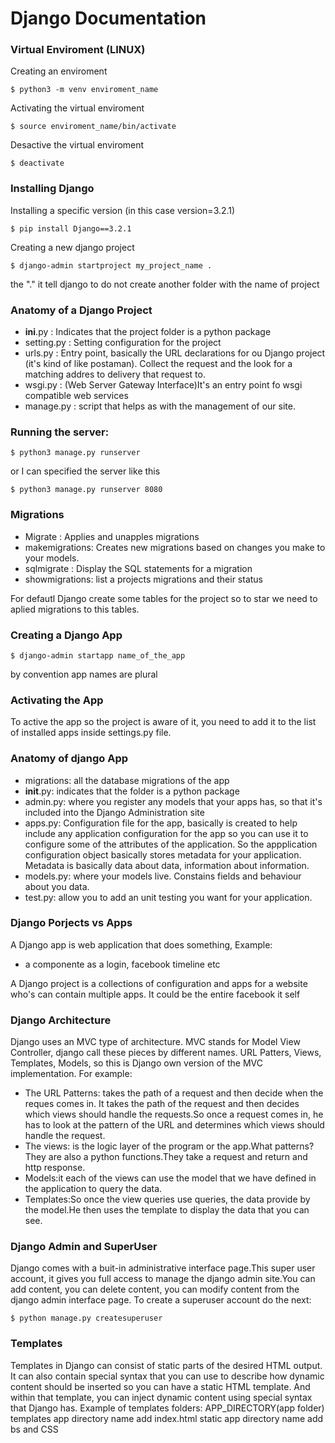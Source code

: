 # Django Documentation

### Virtual Enviroment (LINUX)

Creating an enviroment

	$ python3 -m venv enviroment_name
Activating the virtual enviroment

	$ source enviroment_name/bin/activate
Desactive the virtual enviroment

	$ deactivate

### Installing Django

Installing a specific version (in this case version=3.2.1)

	$ pip install Django==3.2.1

Creating a new django project

	$ django-admin startproject my_project_name .
the "."  it tell django to do not create another folder with the name of project

### Anatomy of a Django Project
- __ini__.py : Indicates that the project folder is a python package
- setting.py : Setting configuration for the project
- urls.py : Entry point, basically the URL declarations for ou Django project (it's kind of like postaman). Collect the request and the look for a matching addres to delivery that request to.
- wsgi.py : (Web Server Gateway Interface)It's an entry point fo wsgi compatible web services
- manage.py : script that helps as with the management of our site. 



### Running the server:

	$ python3 manage.py runserver
or I can specified the server like this

	$ python3 manage.py runserver 8080
### Migrations

- Migrate : Applies and unapples migrations
- makemigrations: Creates new migrations based on changes you make to your models.
- sqlmigrate : Display the SQL statements for a migration
- showmigrations: list a projects migrations and their status

For defautl Django create some tables for the project so to star we need to aplied migrations
to this tables.

### Creating a Django App

	$ django-admin startapp name_of_the_app
by convention app names are plural

### Activating the App
To active the app so the project is aware of it, you need to add it to the list of installed
apps inside settings.py file.

### Anatomy of django App
- migrations: all the database migrations of the app
- __init__.py: indicates that the folder is a python package
- admin.py: where you register any models that your apps has, so that it's included into the Django Administration site
- apps.py: Configuration file for the app, basically is created to help include any application configuration for the app so you can use it to configure some of the attributes of the application. So the appplication configuration object basically stores metadata for your application. Metadata is basically data about data, information about information.
- models.py: where your models live. Constains fields and behaviour about you data.
- test.py: allow you to add an unit testing you want for your application.

### Django Porjects vs Apps

A Django app is web application that does something, 
Example: 
- a componente as a login, facebook timeline etc

A Django project is a collections of configuration and apps for a website who's can contain multiple apps.
 It could be the entire facebook it self

### Django Architecture

Django uses an MVC type of architecture. MVC stands for Model View Controller, django call these pieces by different names.
URL Patters, Views, Templates, Models, so this is Django own version of the MVC implementation.
For example:
- The URL Patterns: takes the path of a request and then  decide when the reques comes in. It takes the path of the request and then decides which views should handle the requests.So once a request comes in, he has to look at the pattern of the URL and determines which views should handle the request.
- The views: is the logic layer of the program or the app.What patterns?They are also a python functions.They take a request and return and http response.
- Models:it each of the views can use the model that we have defined in the application to query the data.
- Templates:So once the view queries use queries, the data provide by the model.He then uses the template to display the data that you can see.

### Django Admin and SuperUser
Django comes with a buit-in administrative interface page.This super user account, it gives you full access to manage the django admin site.You can add content, you can delete content, you can modify content from the django admin interface page.
To create a superuser account do the next:

	$ python manage.py createsuperuser

### Templates
Templates in Django can consist of static parts of the desired HTML output.
It can also contain special syntax that you can use to describe how dynamic content should be inserted so you can have a static HTML template. And within that template, you can inject dynamic content using special syntax that Django has.
Example of templates folders:
	APP_DIRECTORY(app folder)
		templates
			app directory name
				add index.html
		static
			app directory name
				add bs and CSS



